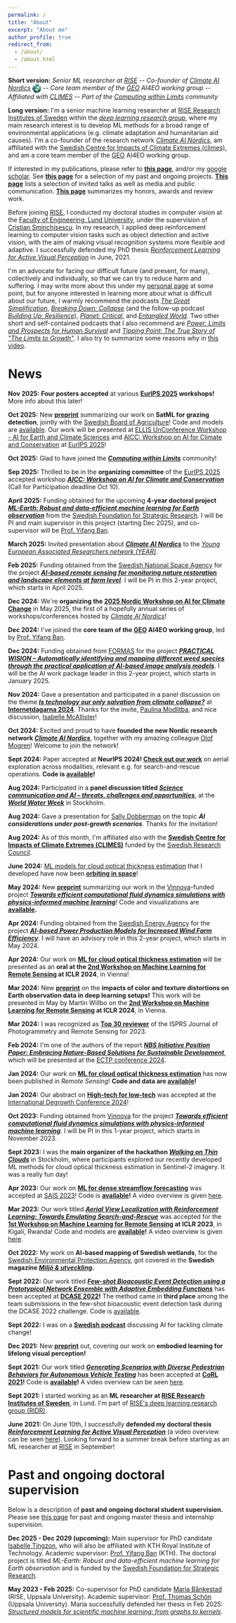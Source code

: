 ```yaml
---
permalink: /
title: "About"
excerpt: "About me"
author_profile: true
redirect_from: 
  - /about/
  - /about.html
---
```


**Short version:** _Senior ML researcher at [RISE](https://www.ri.se/en) -- Co-founder of [Climate AI Nordics](https://climateainordics.com/) <img src="/images/cain-logo.png" alt="cain-logo" width="20px" style="vertical-align:middle;" /> -- Core team member of the [GEO](https://earthobservations.org/) AI4EO working group -- Affiliated with [CLIMES](https://www.climes.se/) -- Part of the [Computing within Limits](https://computingwithinlimits.org/2025/) community_

**Long version:** I'm a senior machine learning researcher at [RISE Research Institutes of Sweden](https://www.ri.se/sv/person/aleksis-pirinen) within the [_deep learning research group_](https://dl-group.se/), where my main research interest is to develop ML methods for a broad range of environmental applications (e.g. climate adaptation and humanitarian aid causes). I'm a co-founder of the research network [_Climate AI Nordics_](https://climateainordics.com/), am affiliated with the [Swedish Centre for Impacts of Climate Extremes (climes)](https://www.climes.se/), and am a core team member of the [GEO](https://earthobservations.org/) AI4EO working group.

If interested in my publications, please refer to [**this page**](https://aleksispi.github.io/publications/), and/or my [google scholar](https://scholar.google.com/citations?user=paBGTgsAAAAJ&hl=en). See [**this page**](https://aleksispi.github.io/projects/) for a selection of my past and ongoing projects. [**This page**](https://aleksispi.github.io/outreach/) lists a selection of invited talks as well as media and public communication. [**This page**](https://aleksispi.github.io/reviewing/) summarizes my honors, awards and review work.

Before joining [RISE](https://www.ri.se/en), I conducted my doctoral studies in computer vision at the [Faculty of Engineering, Lund University](https://www.lth.se/english/), under the supervision of [Cristian Sminchisescu](https://sminchisescu.com/). In my research, I applied deep reinforcement learning to computer vision tasks such as object detection and active vision, with the aim of making visual recognition systems more flexible and adaptive. I successfully defended my PhD thesis [_Reinforcement Learning for Active Visual Perception_](https://lup.lub.lu.se/search/publication/6065e35e-b97b-44b8-97b0-a04fe3862a13) in June, 2021.

I'm an advocate for facing our difficult future (and present, for many), collectively and individually, so that we can try to reduce harm and suffering. I may write more about this under my [personal page](https://aleksispi.github.io/personal/) at some point, but for anyone interested in learning more about what is difficult about our future, I warmly recommend the podcasts [_The Great Simplification_](https://www.thegreatsimplification.com/), [_Breaking Down: Collapse_](https://collapsepod.buzzsprout.com/) (and the follow-up podcast [_Building Up: Resilience_](https://shows.acast.com/building-up-resilience)), [_Planet: Critical_](https://www.planetcritical.com/podcast), and [_Entangled World_](https://player.fm/series/entangled-world). Two other short and self-contained podcasts that I also recommend are [_Power: Limits and Prospects for Human Survival_](https://power.postcarbon.org/podcast/) and [_Tipping Point: The True Story of "The Limits to Growth"_](https://tippingpointstory.podigee.io/). I also try to summarize some reasons why in [this video](https://youtu.be/QXztQfKLiSc?si=zwTjXQ6Fw1t77f6s&t=1614).

# News

<!--**Dec 2025:** We're organizing the [2026 Nordic Workshop on AI for Climate Change](https://climateainordics.com/news/2025-10-22-cain-2026-event-teaser/) in June 2026, the second of an annual series of workshops/conferences hosted by [_Climate AI Nordics_](https://climateainordics.com/)! See you in Copenhagen!-->

**Nov 2025:** **Four posters accepted** at various **[EurIPS 2025](https://eurips.cc/) workshops!** More info about this later!

**Oct 2025:** New [**preprint**](https://arxiv.org/abs/2510.14493) summarizing our work on **SatML for grazing detection**, jointly with the [Swedish Board of Agriculture](https://jordbruksverket.se/languages/english/swedish-board-of-agriculture)! Code and models are [available](https://github.com/aleksispi/pib-ml-grazing). Our work will be presented at [ELLIS UnConference Workshop - AI for Earth and Climate Sciences](https://www.ellis-jena.eu/ellis-unconference-2025/) and [AICC: Workshop on AI for Climate and Conservation](https://sites.google.com/g.harvard.edu/aicceurips) at [EurIPS 2025](https://eurips.cc/)!

**Oct 2025:** Glad to have joined the [**_Computing within Limits_**](https://computingwithinlimits.org/) community!

**Sep 2025:** Thrilled to be in the **organizing committee** of the [EurIPS 2025](https://eurips.cc/) accepted workshop [**_AICC: Workshop on AI for Climate and Conservation_**](https://sites.google.com/g.harvard.edu/aicceurips) (Call for Participation deadline Oct 10).

**April 2025:** Funding obtained for the upcoming **4-year doctoral project [_ML-Earth: Robust and data-efficient machine learning for Earth observation_](https://strategiska.se/forskning/pagaende-forskning/research-institute-phd-2024/projekt/13869/)** from the [Swedish Foundation for Strategic Research](https://strategiska.se/en/). I will be PI and main supervisor in this project (starting Dec 2025), and co-supervisor will be [Prof. Yifang Ban](https://www.kth.se/profile/yifang).

**March 2025:** Invited presentation about [**_Climate AI Nordics_**](https://climateainordics.com/) to the [_Young European Associated Researchers network (YEAR)_](https://www.year-network.com/ourevents/forecasting-with-ai-what-can-modern-machine-learning-tell-us-about-the-future/).

**Feb 2025:** Funding obtained from the [Swedish National Space Agency](https://www.rymdstyrelsen.se/en/) for the project [**_AI-based remote sensing for monitoring nature restoration and landscape elements at farm level_**](https://www.ri.se/en/expertise-areas/projects/ai-based-remote-sensing-of-nature-restoration-and-landscape-elements). I will be PI in this 2-year project, which starts in April 2025.

**Dec 2024:** We're **organizing the [2025 Nordic Workshop on AI for Climate Change](https://climateainordics.com/events/2025-nordic-workshop)** in May 2025, the first of a hopefully annual series of workshops/conferences hosted by [_Climate AI Nordics_](https://climateainordics.com/)!

**Dec 2024:** I've joined the **core team of the [GEO](https://earthobservations.org/) AI4EO working group**, led by [Prof. Yifang Ban](https://www.kth.se/profile/yifang).

**Dec 2024:** Funding obtained from [FORMAS](https://formas.se/en) for the project [**_PRACTICAL WISION – Automatically identifying and mapping different weed species through the practical application of AI-based image analysis models_**](https://www.ri.se/en/expertise-areas/projects/practical-wision-automatic-identification-and-mapping-of-weeds). I will be the AI work package leader in this 2-year project, which starts in January 2025.

**Nov 2024:** Gave a presentation and participated in a panel discussion on the theme [**_Is technology our only salvation from climate collapse?_**](https://internetdagarna.se/program-2024/ar-tekniken-var-enda-raddning-fran-en-klimatkollaps/) at [**Internetdagarna 2024**](https://internetdagarna.se/). Thanks for the invite, [Paulina Modlitba](https://pauspling.com/), and nice discussion, [Isabelle McAllister](https://www.isabelle.se/)!

**Oct 2024:** Excited and proud to have **founded the new Nordic research network [_Climate AI Nordics_](https://climateainordics.com/)**, together with my amazing colleague [Olof Mogren](https://mogren.ml/)! Welcome to join the network!

**Sept 2024:** Paper accepted at **NeurIPS 2024! [Check out our work](https://proceedings.neurips.cc/paper_files/paper/2024/hash/bd8b52c2fefdb37e3b3953a37408e9dc-Abstract-Conference.html)** on aerial exploration across modalities, relevant e.g. for search-and-rescue operations. **Code is [available](https://github.com/mvrl/GOMAA-Geo)!**

**Aug 2024:** Participated in a **panel discussion titled [_Science communication and AI – threats, challenges and opportunities_](https://youtu.be/uRVoaiXaeH0?si=Wh9AHkf39RbXKXR_&t=51)**, at the [**_World Water Week_**](https://www.worldwaterweek.org/) in Stockholm.

**Aug 2024:** Gave a presentation for [Sally Dobberman](https://sally.doberman.co/) on the topic **_AI considerations under post-growth scenarios_**. Thanks for the invitation!

**Aug 2024:** As of this month, I'm affiliated also with the [**Swedish Centre for Impacts of Climate Extremes (CLIMES)**](https://www.climes.se/) funded by the [Swedish Research Council](https://www.vr.se/english.html).

**June 2024:** [ML models for cloud optical thickness estimation](https://github.com/aleksispi/ml-cloud-opt-thick) that I developed have now been [**orbiting in space**](https://www.ai.se/en/news/ai-sweden-launches-models-space)!

**May 2024:** New [**preprint**](https://arxiv.org/abs/2405.20287) summarizing our work in the [Vinnova](https://www.vinnova.se/en)-funded project [**_Towards efficient computational fluid dynamics simulations with physics-informed machine learning_**](https://www.vinnova.se/en/p/towards-efficient-computational-fluid-dynamics-simulations-with-physics-informed-machine-learning/)! Code and visualizations are **[available](https://github.com/mariabankestad/SE2-GNN).**

**Apr 2024:** Funding obtained from the [Swedish Energy Agency](https://www.energimyndigheten.se/en/) for the project [**_AI-based Power Production Models for Increased Wind Farm Efficiency_**](https://www.vr.se/english/swecris.html?project%3DP2023-01341_Energi#/). I will have an advisory role in this 2-year project, which starts in May 2024.

**Apr 2024:** Our work on [**ML for cloud optical thickness estimation**](https://github.com/aleksispi/ml-cloud-opt-thick) will be presented as an **oral at the [2nd Workshop on Machine Learning for Remote Sensing](https://ml-for-rs.github.io/iclr2024/) at ICLR 2024**, in Vienna!

**Mar 2024:** New [**preprint**](https://arxiv.org/abs/2403.04385) on the **impacts of color and texture distortions on Earth observation data in deep learning setups!** This work will be presented in May by Martin Willbo on the **[2nd Workshop on Machine Learning for Remote Sensing](https://ml-for-rs.github.io/iclr2024/) at ICLR 2024**, in Vienna.

**Mar 2024:** I was recognized as [**Top 30 reviewer**](https://www.sciencedirect.com/journal/isprs-journal-of-photogrammetry-and-remote-sensing/about/news#appreciation-for-the-reviewers-for-the-calendar-year-2023) of the ISPRS Journal of Photogrammetry and Remote Sensing for 2023.

**Feb 2024:** I'm one of the authors of the report [**_NBS Initiative Position Paper: Embracing Nature-Based Solutions for Sustainable Development_**](https://bed.ectp.org/fileadmin/user_upload/documents/BED/ECTP_BED_Committee_NBS_Initiative_Position_paper.pdf), which will be presented at the [ECTP conference 2024](https://www.ectp.org/ectp-conferences/ectp-conference-2024).

**Jan 2024:** Our work on [**ML for cloud optical thickness estimation**](https://www.mdpi.com/2072-4292/16/4/694) has now been published in _Remote Sensing_! **Code and data are [available](https://github.com/aleksispi/ml-cloud-opt-thick)!**

**Jan 2024:** Our abstract on [**High-tech for low-tech**](https://aleksispi.github.io/ht4lt/) was accepted at the [International Degrowth Conference 2024](https://esee-degrowth2024.uvigo.gal/en/)!

**Oct 2023:** Funding obtained from [Vinnova](https://www.vinnova.se/en) for the project [**_Towards efficient computational fluid dynamics simulations with physics-informed machine learning_**](https://www.vinnova.se/en/p/towards-efficient-computational-fluid-dynamics-simulations-with-physics-informed-machine-learning/). I will be PI in this 1-year project, which starts in November 2023.

**Sept 2023:** I was the **main organizer of the hackathon [_Walking on Thin Clouds_](https://www.ai.se/en/events/walking-thin-clouds-challenge)** in Stockholm, where participants explored our recently developed ML methods for cloud optical thickness estimation in Sentinel-2 imagery. It was a really fun day!

**Apr 2023:** Our work on [**ML for dense streamflow forecasting**](https://arxiv.org/abs/2304.01658) was accepted at [SAIS 2023](https://ecp.ep.liu.se/index.php/sais/issue/view/78)! Code is **[available](https://github.com/aleksispi/fcn-water-flow)!** A video overview is given [here](https://youtu.be/dnE0AfiqoZo).

**Mar 2023:** Our work titled [**_Aerial View Localization with Reinforcement Learning: Towards Emulating Search-and-Rescue_**](https://arxiv.org/abs/2209.03694) was accepted for the **[1st Workshop on Machine Learning for Remote Sensing](https://ml-for-rs.github.io/iclr2023/) at ICLR 2023**, in Kigali, Rwanda! Code and models are **[available](https://github.com/aleksispi/airloc)!** A video overview is given [here](https://youtu.be/n01OCLNKxFc).

**Oct 2022:** My work on **AI-based mapping of Swedish wetlands**, for the [Swedish Environmental Protection Agency](https://www.naturvardsverket.se/en/), got covered in the **Swedish magazine [_Miljö & utveckling_](https://miljo-utveckling.se/sa-kan-ai-teknik-hjalpa-sverige-att-bevara-vatmarker/).**

**Sept 2022:** Our work titled [**_Few-shot Bioacoustic Event Detection using a Prototypical Network Ensemble with Adaptive Embedding Functions_**](https://dcase.community/documents/workshop2022/proceedings/DCASE2022Workshop_Martinsson_13.pdf) has been accepted at **[DCASE 2022](https://dcase.community/challenge2022/index)!** The method came in **third place** among the team submissions in the few-shot bioacoustic event detection task during the DCASE 2022 challenge. Code is [available](https://github.com/johnmartinsson/few-shot-learning-bioacoustics).

**Sept 2022:** I was on a **[Swedish podcast](https://www.naturvetarna.se/om-oss/naturvetarpodden/aleksis-pirinen--kan-ai-losa-klimatkrisen/)** discussing AI for tackling climate change!

**Dec 2021:** New [**preprint**](https://arxiv.org/abs/2112.14084) out, covering our work on **embodied learning for lifelong visual perception!**

**Sept 2021:** Our work titled [**_Generating Scenarios with Diverse Pedestrian Behaviors for Autonomous Vehicle Testing_**](https://proceedings.mlr.press/v164/priisalu22a.html) has been accepted at **[CoRL 2021](https://2021.corl.org/)!** Code is **[available](https://github.com/MariaPriisalu/spl)!** A video overview can be seen [here](https://youtu.be/IMLC6njod3E).

**Sept 2021:** I started working as an **ML researcher at [RISE Research Institutes of Sweden](https://www.ri.se/en)**, in Lund. I'm part of [RISE's deep learning research group (RIDR)](https://ridr.se/).

**June 2021:** On June 10th, I successfully **defended my doctoral thesis [_Reinforcement Learning for Active Visual Perception_](https://lup.lub.lu.se/search/publication/6065e35e-b97b-44b8-97b0-a04fe3862a13)** (a video overview can be seen [here](https://youtu.be/sWZ9eRacpAg)). Looking forward to a summer break before starting as an ML researcher at [RISE](https://www.ri.se/en) in September!

# Past and ongoing doctoral supervision
Below is a description of **past and ongoing doctoral student supervision.** Please see [this page](https://aleksispi.github.io/master-theses) for past and ongoing master thesis and internship supervision.

**Dec 2025 - Dec 2029 (upcoming):** Main supervisor for PhD candidate [Isabelle Tingzon](https://issa-tingzon.github.io/), who will also be affiliated with KTH Royal Institute of Technology. Academic supervisor: [Prof. Yifang Ban](https://www.kth.se/profile/yifang) (KTH). The doctoral project is titled _ML-Earth: Robust and data-efficient machine learning for Earth observation_ and is funded by the [Swedish Foundation for Strategic Research](https://strategiska.se/en/).

<!--**Spring 2024 (ongoing):** Co-supervisor of the master thesis students Oscar Marklund and Richard Lindholm, Lund University. Academic supervisor: [Prof. Maria Sandsten](https://www.maths.lu.se/english/research/staff/mariasandsten/). Other supervisors at RISE: [Dr. Olof Mogren](mogren.one) and [John Martinsson](https://johnmartinsson.github.io/). Thesis (preliminary title): _Active Learning for Bioacoustic Sound Event Detection_. The thesis is within the area of biodiversity monitoring.-->
**May 2023 - Feb 2025:** Co-supervisor for PhD candidate [Maria Bånkestad](https://scholar.google.com/citations?user=4tKNCSkAAAAJ&hl=en) (RISE, Uppsala University). Academic supervisor: [Prof. Thomas Schön](https://www.katalog.uu.se/profile/?id=N13-1742) (Uppsala University). Maria successfully defended her thesis in Feb 2025: [_Structured models for scientific machine learning: from graphs to kernels_](https://www.diva-portal.org/smash/record.jsf?aq2=%5B%5B%5D%5D&c=1&af=%5B%5D&searchType=SIMPLE&sortOrder2=title_sort_asc&query=Structured+models+for+scientific+machine+learning%3A+from+graphs+to+kernels&language=en&pid=diva2%3A1924341&aq=%5B%5B%5D%5D&sf=all&aqe=%5B%5D&sortOrder=author_sort_asc&onlyFullText=false&noOfRows=50&dswid=3615).
